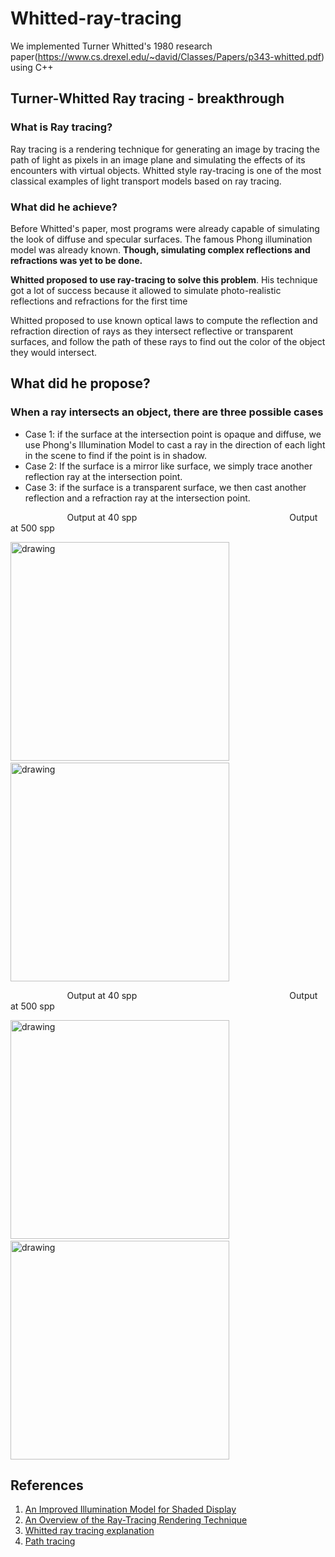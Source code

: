 # Whitted-ray-tracing
We implemented Turner Whitted's 1980 research paper(https://www.cs.drexel.edu/~david/Classes/Papers/p343-whitted.pdf) using C++

<h2>Turner-Whitted Ray tracing - breakthrough</h2>
<h3>What is Ray tracing?</h3>
<p>Ray tracing is a rendering technique for generating an image by tracing the path of light
as pixels in an image plane and simulating the effects of its encounters with virtual objects.
Whitted style ray-tracing is one of the most classical examples of light transport models based on ray tracing.</p>



<h3>What did he achieve?</h3>
<p>Before Whitted's paper,
most programs were already capable of simulating the look of diffuse and specular surfaces.
The famous Phong illumination model was already known.
    <b>Though, simulating complex reflections and refractions was yet to be done.</b> </p>
<p><b>Whitted proposed to use ray-tracing to solve this problem</b>. His technique got a lot of success because it allowed to simulate photo-realistic reflections and refractions for the first time </p>
<p>Whitted proposed to use known optical laws to compute the reflection and refraction direction of rays
as they intersect reflective or transparent surfaces, and follow the path of these rays to find out the color
of the object they would intersect. </p>
<h2>What did he propose?</h2>
<h3>When a ray intersects an object, there are three possible cases</h3>
<ul>
    <li>Case 1: if the surface at the intersection point is opaque and diffuse, we use Phong's Illumination Model
    to cast a ray in the direction of each light in the scene to find if the point is in shadow.</li>
    <li>Case 2: If the surface is a mirror like surface, we simply trace another reflection ray at the intersection point.</li>
    <li>Case 3: if the surface is a transparent surface, we then cast another reflection and a refraction ray at the intersection point.</li>
</ul>
<p>&nbsp;&nbsp;&nbsp;&nbsp;&nbsp;&nbsp;&nbsp;&nbsp;&nbsp;&nbsp;&nbsp;&nbsp;&nbsp;&nbsp;&nbsp;&nbsp;&nbsp;&nbsp;&nbsp;&nbsp;&nbsp;&nbsp;&nbsp;Output at 40 spp &nbsp;&nbsp;&nbsp;&nbsp;&nbsp;&nbsp;&nbsp;&nbsp;&nbsp;&nbsp;&nbsp;&nbsp;&nbsp;&nbsp;&nbsp;&nbsp;&nbsp;&nbsp;&nbsp;&nbsp;&nbsp;&nbsp;&nbsp;&nbsp;&nbsp;&nbsp;&nbsp;&nbsp;&nbsp;&nbsp;&nbsp;&nbsp;&nbsp;&nbsp;&nbsp;&nbsp;&nbsp;&nbsp;&nbsp;&nbsp;&nbsp;&nbsp;&nbsp;&nbsp;&nbsp;&nbsp;&nbsp;&nbsp;&nbsp;&nbsp;&nbsp;&nbsp;&nbsp;&nbsp;&nbsp;&nbsp;&nbsp;&nbsp;&nbsp;&nbsp;&nbsp;Output at 500 spp </p>
<p float="left">
<img src="https://github.com/saloni-singh14/Whitted-ray-tracing/blob/main/doc_images/sky40.jpeg" alt="drawing" width="350" />
&nbsp;&nbsp;&nbsp;&nbsp;&nbsp;&nbsp;&nbsp;&nbsp;
<img src="https://github.com/saloni-singh14/Whitted-ray-tracing/blob/main/doc_images/sky500.jpeg" alt="drawing" width="350"/>
</p>
<p>&nbsp;&nbsp;&nbsp;&nbsp;&nbsp;&nbsp;&nbsp;&nbsp;&nbsp;&nbsp;&nbsp;&nbsp;&nbsp;&nbsp;&nbsp;&nbsp;&nbsp;&nbsp;&nbsp;&nbsp;&nbsp;&nbsp;&nbsp;Output at 40 spp &nbsp;&nbsp;&nbsp;&nbsp;&nbsp;&nbsp;&nbsp;&nbsp;&nbsp;&nbsp;&nbsp;&nbsp;&nbsp;&nbsp;&nbsp;&nbsp;&nbsp;&nbsp;&nbsp;&nbsp;&nbsp;&nbsp;&nbsp;&nbsp;&nbsp;&nbsp;&nbsp;&nbsp;&nbsp;&nbsp;&nbsp;&nbsp;&nbsp;&nbsp;&nbsp;&nbsp;&nbsp;&nbsp;&nbsp;&nbsp;&nbsp;&nbsp;&nbsp;&nbsp;&nbsp;&nbsp;&nbsp;&nbsp;&nbsp;&nbsp;&nbsp;&nbsp;&nbsp;&nbsp;&nbsp;&nbsp;&nbsp;&nbsp;&nbsp;&nbsp;&nbsp;Output at 500 spp </p>
<p float="left">
<img src="https://github.com/saloni-singh14/Whitted-ray-tracing/blob/main/doc_images/explicit.jpg" alt="drawing" width="350" />
&nbsp;&nbsp;&nbsp;&nbsp;&nbsp;&nbsp;&nbsp;&nbsp;
<img src="https://github.com/saloni-singh14/Whitted-ray-tracing/blob/main/doc_images/explicit%20(1).jpg" alt="drawing" width="350" />
</p>
<h2>References</h2>
<ol>
    <li><a href="https://www.cs.drexel.edu/~david/Classes/Papers/p343-whitted.pdf">An Improved Illumination Model for Shaded Display</a></li>
    <li><a href="https://www.scratchapixel.com/lessons/3d-basic-rendering/ray-tracing-overview/light-transport-ray-tracing-whitted">An Overview of the Ray-Tracing Rendering Technique</a></li>
    <li><a href="https://cglab.gist.ac.kr/courses/2017_spring_CG/2017_05_17_Whitted_Ray_Tracing.pdf">Whitted ray tracing explanation</a></li>
    <li><a href="http://www.kevinbeason.com/smallpt/">Path tracing</a></li>
</ol>

